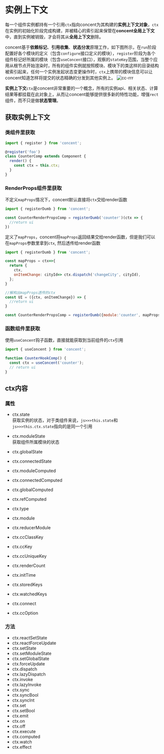 # 实例上下文

每一个组件实例都持有一个引用`ctx`指向concent为其构建的**实例上下文对象**，`ctx`在实例的初始化阶段完成构建，并被精心的索引起来保管在**concent全局上下文**中，直到实例被销毁，才会将其从**全局上下文**删除。

concent基于**依赖标记**、**引用收集**、**状态分发**原理工作，如下图所示，在`run`阶段配置好各个模块的定义（包含`configure`接口定义的模块），`register`阶段为各个组件标记好所属的模块（包含`useConcent`接口），观察的`stateKey`范围，当整个应用从根节点开始渲染时，所有的组件实例就按照模块、模块下的类这样的目录结构被索引起来，任何一个实例发起状态变更操作时，`ctx`上携带的模块信息可以让concent知道怎样将提交的状态精确的分发到其他实例上。
![cc-rrr](/img/cc-rrr.png)

**实例上下文**`ctx`是concent非常重要的一个概念，所有的实例api、相关状态、计算结果等都挂载在此对象上，从而让concent能够提供很多新的特性功能，增强`rect`组件，而不只是做**状态管理**。

## 获取实例上下文
### 类组件里获取
```javascript
import { register } from 'concent';

@register('foo')
class CounterComp extends Component {
  render() {
    const ctx = this.ctx;
  }
}
```
### RenderProps组件里获取
不定义`mapProps`情况下，concent默认直接将`ctx`交给render函数
```js
import { registerDumb } from 'concent';

const CounterRenderPropsComp = registerDumb('counter')(ctx => {
  //return ui
})
```
定义了`mapProps`，concent将`mapProps`返回结果交给render函数，但是我们可以在`mapProps`参数里拿到`ctx`, 然后透传给render函数
```js
import { registerDumb } from 'concent';

const mapProps = ctx=>{
  return {
    ctx,
    onItemChange: cityId=> ctx.dispatch('changeCity', cityId),
  };
}

//解构出mapProps透传的ctx
const UI = ({ctx, onItemChange}) => {
  //return ui
}

const CounterRenderPropsComp = registerDumb({module:'counter', mapProps})(UI);
```

### 函数组件里获取
使用`useConcent`钩子函数，直接就能获取到当前组件的`ctx`引用
```js
import { useConcent } from 'concent';

function CounterHookComp() {
  const ctx = useConcent('counter');
  // return ui
}
```

## ctx内容
### 属性
- ctx.state   
获取实例的状态，对于类组件来说，`js>>>this.state`和`js>>>this.ctx.state`指向的是同一个引用
- ctx.moduleState   
获取组件所属模块的状态
- ctx.globalState
- ctx.connectedState
- ctx.moduleComputed
- ctx.connectedComputed
- ctx.globalComputed
- ctx.refComputed

- ctx.type
- ctx.module
- ctx.reducerModule
- ctx.ccClassKey
- ctx.ccKey
- ctx.ccUniqueKey
- ctx.renderCount
- ctx.initTime
- ctx.storedKeys
- ctx.watchedKeys
- ctx.connect
- ctx.ccOption

### 方法
- ctx.reactSetState
- ctx.reactForceUpdate
- ctx.setState
- ctx.setModuleState
- ctx.setGlobalState
- ctx.forceUpdate
- ctx.dispatch
- ctx.lazyDispatch
- ctx.invoke
- ctx.lazyInvoke
- ctx.sync
- ctx.syncBool
- ctx.syncInt
- ctx.set
- ctx.setBool
- ctx.emit
- ctx.on
- ctx.off
- ctx.execute
- ctx.computed
- ctx.watch
- ctx.effect